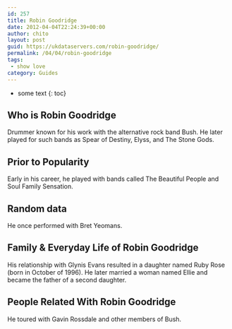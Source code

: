 ```yaml
---
id: 257
title: Robin Goodridge
date: 2012-04-04T22:24:39+00:00
author: chito
layout: post
guid: https://ukdataservers.com/robin-goodridge/
permalink: /04/04/robin-goodridge
tags:
 - show love
category: Guides
---
```


* some text
{: toc}


## Who is  Robin Goodridge
                  
                  
                  
Drummer known for his work with the alternative rock band Bush. He later played for such bands as Spear of Destiny, Elyss, and The Stone Gods.
                  
                
                
                
## Prior to Popularity 
                  
                  
                  
Early in his career, he played with bands called The Beautiful People and Soul Family Sensation.
                  
                
                
                
## Random data 
                  
                  
                  
He once performed with Bret Yeomans.
                  
                
                
                
## Family & Everyday Life of Robin Goodridge
                  
                  
                  
His relationship with Glynis Evans resulted in a daughter named Ruby Rose (born in October of 1996). He later married a woman named Ellie and became the father of a second daughter.
                  
                
                
                
## People Related With  Robin Goodridge
                  
                  
                  
He toured with Gavin Rossdale and other members of Bush.
                  
                
              
            
          
          
          
    
    
  
